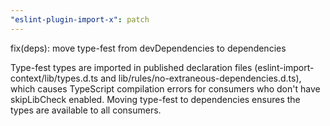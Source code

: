 ```yaml
---
"eslint-plugin-import-x": patch
---
```


fix(deps): move type-fest from devDependencies to dependencies

Type-fest types are imported in published declaration files (eslint-import-context/lib/types.d.ts and lib/rules/no-extraneous-dependencies.d.ts), which causes TypeScript compilation errors for consumers who don't have skipLibCheck enabled. Moving type-fest to dependencies ensures the types are available to all consumers.
